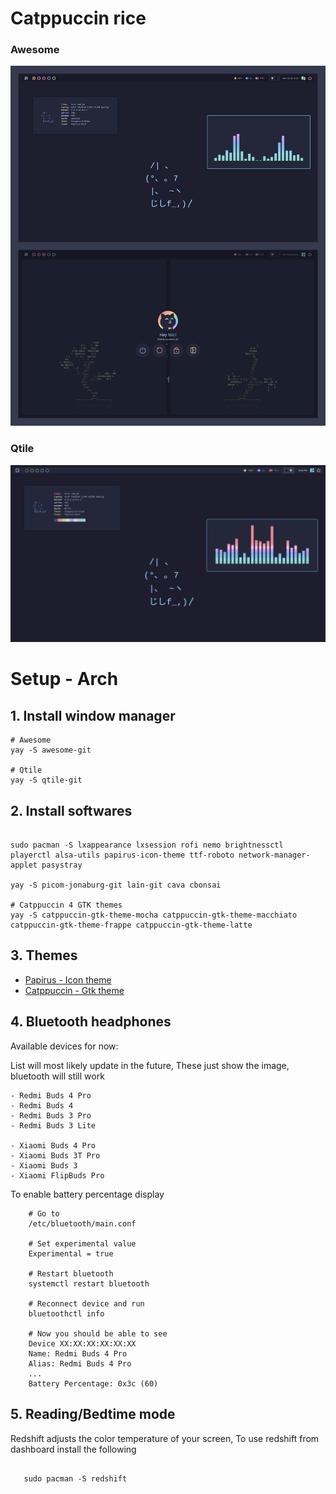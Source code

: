 # Catppuccin rice

### Awesome

![rice](./assets/awesome.png)

### Qtile

![rice](./assets/qtile.png)

# Setup - Arch

## 1. Install window manager

   ```shell
   # Awesome
   yay -S awesome-git

   # Qtile
   yay -S qtile-git
   ```

## 2. Install softwares

   ```shell

   sudo pacman -S lxappearance lxsession rofi nemo brightnessctl playerctl alsa-utils papirus-icon-theme ttf-roboto network-manager-applet pasystray

   yay -S picom-jonaburg-git lain-git cava cbonsai

   # Catppuccin 4 GTK themes
   yay -S catppuccin-gtk-theme-mocha catppuccin-gtk-theme-macchiato catppuccin-gtk-theme-frappe catppuccin-gtk-theme-latte
   ```

## 3. Themes

   - [Papirus - Icon theme](https://github.com/PapirusDevelopmentTeam/papirus-icon-theme)
   - [Catppuccin - Gtk theme](https://github.com/catppuccin/catppuccin)

## 4. Bluetooth headphones

Available devices for now:

List will most likely update in the future,
These just show the image, bluetooth will still work

    - Redmi Buds 4 Pro
    - Redmi Buds 4
    - Redmi Buds 3 Pro
    - Redmi Buds 3 Lite

    - Xiaomi Buds 4 Pro
    - Xiaomi Buds 3T Pro
    - Xiaomi Buds 3
    - Xiaomi FlipBuds Pro

To enable battery percentage display

```shell
    # Go to
    /etc/bluetooth/main.conf

    # Set experimental value
    Experimental = true

    # Restart bluetooth
    systemctl restart bluetooth

    # Reconnect device and run
    bluetoothctl info

    # Now you should be able to see
    Device XX:XX:XX:XX:XX:XX
    Name: Redmi Buds 4 Pro
    Alias: Redmi Buds 4 Pro
    ...
    Battery Percentage: 0x3c (60)
```

## 5. Reading/Bedtime mode

Redshift adjusts the color temperature of your screen,
To use redshift from dashboard install the following

```shell

   sudo pacman -S redshift

```
